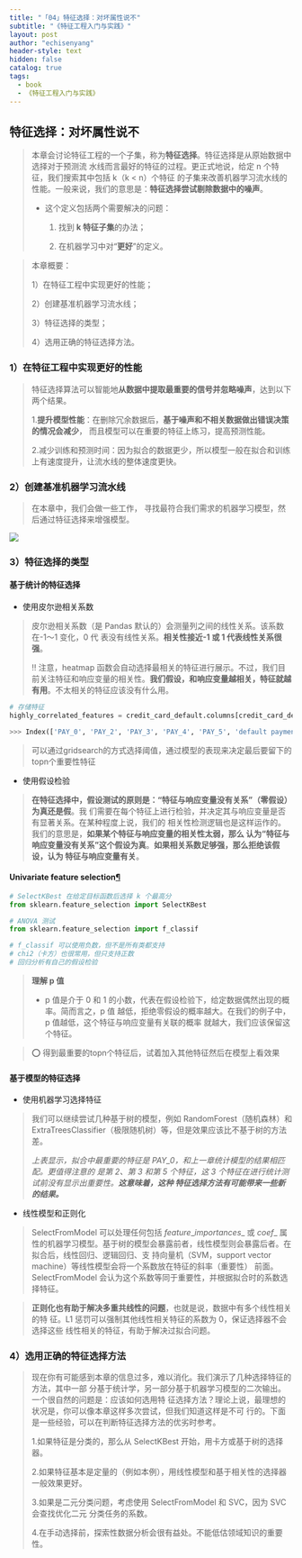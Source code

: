 ```yaml
---
title: "「04」特征选择：对坏属性说不"
subtitle: "《特征工程入门与实践》"
layout: post
author: "echisenyang"
header-style: text
hidden: false
catalog: true
tags:
  - book
  - 《特征工程入门与实践》
---
```




## 特征选择：对坏属性说不

> 本章会讨论特征工程的一个子集，称为**特征选择**。特征选择是从原始数据中选择对于预测流 水线而言最好的特征的过程。更正式地说，给定 n 个特征，我们搜索其中包括 k（k < n）个特征 的子集来改善机器学习流水线的性能。一般来说，我们的意思是：**特征选择尝试剔除数据中的噪声**。
>
> - 这个定义包括两个需要解决的问题：
>
>   1) 找到 **k 特征子集**的办法； 
>
>   2) 在机器学习中对“**更好**”的定义。

> 本章概要：
>
> 1）在特征工程中实现更好的性能； 
>
> 2）创建基准机器学习流水线； 
>
> 3）特征选择的类型； 
>
> 4）选用正确的特征选择方法。

### 1）在特征工程中实现更好的性能

> 特征选择算法可以智能地**从数据中提取最重要的信号并忽略噪声**，达到以下两个结果。
>
> 1.**提升模型性能**：在删除冗余数据后，**基于噪声和不相关数据做出错误决策的情况会减少**， 而且模型可以在重要的特征上练习，提高预测性能。 
>
> 2.减少训练和预测时间：因为拟合的数据更少，所以模型一般在拟合和训练上有速度提升，让流水线的整体速度更快。

### 2）创建基准机器学习流水线

> 在本章中，我们会做一些工作， 寻找最符合我们需求的机器学习模型，然后通过特征选择来增强模型。

![](https://gitee.com/echisenyang/GiteeForUpicUse/raw/master/uPic/X85o9o.png)

### 3）特征选择的类型

#### 基于统计的特征选择

- 使用皮尔逊相关系数

> 皮尔逊相关系数（是 Pandas 默认的）会测量列之间的线性关系。该系数在-1～1 变化，0 代 表没有线性关系。**相关性接近-1 或 1 代表线性关系很强**。
>
> ‼️ 注意，heatmap 函数会自动选择最相关的特征进行展示。不过，我们目前关注特征和响应变量的相关性。**我们假设，和响应变量越相关，特征就越有用**。不太相关的特征应该没有什么用。

```python
# 存储特征 
highly_correlated_features = credit_card_default.columns[credit_card_default.corr()['default payment next month'].abs() > .2]

>>> Index(['PAY_0', 'PAY_2', 'PAY_3', 'PAY_4', 'PAY_5', 'default payment ne
```

> 可以通过gridsearch的方式选择阈值，通过模型的表现来决定最后要留下的topn个重要性特征

- 使用假设检验

> **在特征选择中，假设测试的原则是：“特征与响应变量没有关系”（零假设）为真还是假**。我 们需要在每个特征上进行检验，并决定其与响应变量是否有显著关系。在某种程度上说，我们的 相关性检测逻辑也是这样运作的。我们的意思是，**如果某个特征与响应变量的相关性太弱，那么 认为“特征与响应变量没有关系”这个假设为真**。**如果相关系数足够强，那么拒绝该假设，认为 特征与响应变量有关**。

#### Univariate feature selection[¶](https://scikit-learn.org/stable/modules/feature_selection#univariate-feature-selection)

```python
# SelectKBest 在给定目标函数后选择 k 个最高分 
from sklearn.feature_selection import SelectKBest

# ANOVA 测试 
from sklearn.feature_selection import f_classif

# f_classif 可以使用负数，但不是所有类都支持 
# chi2（卡方）也很常用，但只支持正数 
# 回归分析有自己的假设检验
```

> **理解 p 值**
>
> - p 值是介于 0 和 1 的小数，代表在假设检验下，给定数据偶然出现的概率。简而言之，p 值 越低，拒绝零假设的概率越大。在我们的例子中，p 值越低，这个特征与响应变量有关联的概率 就越大，我们应该保留这个特征。

> ⭕️ 得到最重要的topn个特征后，试着加入其他特征然后在模型上看效果

#### 基于模型的特征选择

- 使用机器学习选择特征

> 我们可以继续尝试几种基于树的模型，例如 RandomForest（随机森林）和 ExtraTreesClassifier（极限随机树）等，但是效果应该比不基于树的方法差。
>
> *上表显示，拟合中最重要的特征是 PAY_0，和上一章统计模型的结果相匹配。更值得注意的 是第 2、第 3 和第 5 个特征，这 3 个特征在进行统计测试前没有显示出重要性。**这意味着，这种 特征选择方法有可能带来一些新的结果。***

- 线性模型和正则化

> SelectFromModel 可以处理任何包括 $feature\_importances\_$ 或 $coef\_$ 属性的机器学习模型。基于树的模型会暴露前者，线性模型则会暴露后者。在拟合后，线性回归、逻辑回归、支 持向量机（SVM，support vector machine）等线性模型会将一个系数放在特征的斜率（重要性） 前面。SelectFromModel 会认为这个系数等同于重要性，并根据拟合时的系数选择特征。
>

> **正则化也有助于解决多重共线性的问题**，也就是说，数据中有多个线性相关的特 征。L1 惩罚可以强制其他线性相关特征的系数为 0，保证选择器不会选择这些 线性相关的特征，有助于解决过拟合问题。

### 4）选用正确的特征选择方法

> 现在你有可能感到本章的信息过多，难以消化。我们演示了几种选择特征的方法，其中一部 分基于统计学，另一部分基于机器学习模型的二次输出。一个很自然的问题是：应该如何选用特 征选择方法？理论上说，最理想的状况是，你可以像本章这样多次尝试，但我们知道这样是不可 行的。下面是一些经验，可以在判断特征选择方法的优劣时参考。
>
> 1.如果特征是分类的，那么从 SelectKBest 开始，用卡方或基于树的选择器。 
>
> 2.如果特征基本是定量的（例如本例），用线性模型和基于相关性的选择器一般效果更好。 
>
> 3.如果是二元分类问题，考虑使用 SelectFromModel 和 SVC，因为 SVC 会查找优化二元 分类任务的系数。
>
> 4.在手动选择前，探索性数据分析会很有益处。不能低估领域知识的重要性。

